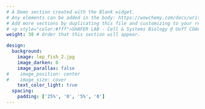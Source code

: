 ```yaml
---
# A Demo section created with the Blank widget.
# Any elements can be added in the body: https://wowchemy.com/docs/writing-markdown-latex/
# Add more sections by duplicating this file and customizing to your requirements.
# <p style="color:#fff">SHAFER LAB - Cell & Systems Biology @ UofT COACH</p>
weight: 30 # Order that this section will appear.

design:
  background:
    image: lep_fish_2.jpg
    image_darken: 0
    image_parallax: false
#    image_position: center
#    image_size: cover
    text_color_light: true
  spacing:
    padding: ['25%', '0', '5%', '0']
---
```


